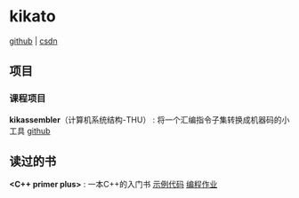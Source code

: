 # kikato
[github](https://github.com/kikato2022) | [csdn](https://blog.csdn.net/weixin_40064300)


## 项目

### 课程项目
**kikassembler**（计算机系统结构-THU） :  将一个汇编指令子集转换成机器码的小工具 [github](https://github.com/kikato2022/kikassembler)


## 读过的书
**<C++ primer plus>** : 一本C++的入门书 [示例代码](https://github.com/kikato2022/-Cpp-Primer-Plus-Example-Code) [编程作业](https://github.com/kikato2022/Cpp-Primer-Plus-exercise)
